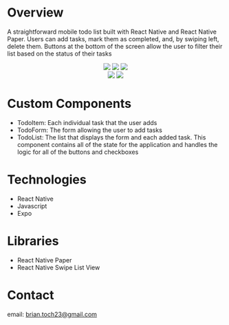 # Overview

A straightforward mobile todo list built with React Native and React Native Paper. Users can add tasks, mark them as completed, and, by swiping left, delete them. Buttons at the bottom of the screen allow the user to filter their list based on the status of their tasks

<div align='center'>
  <img src='https://github.com/btoch23/react-native-todo-list/assets/143453855/910544a2-32fd-48c2-9876-b798f8e7b84f' />
  <img src='https://github.com/btoch23/react-native-todo-list/assets/143453855/9c093c77-cd4b-491c-b4d3-29a2179ac56d' />
  <img src='https://github.com/btoch23/react-native-todo-list/assets/143453855/c757323c-297e-4af1-8df8-9a3f66cc384b' />
  <br/>
  <img src='https://github.com/btoch23/react-native-todo-list/assets/143453855/af4ca53c-09d7-4872-b6bc-8c38999c2114' />
  <img src='https://github.com/btoch23/react-native-todo-list/assets/143453855/f0e08e11-c81d-463f-9457-54d44106fd0b' />
</div>

# Custom Components

<ul>
  <li>TodoItem: Each individual task that the user adds</li>
  <li>TodoForm: The form allowing the user to add tasks</li>
  <li>
    TodoList: The list that displays the form and each added task. This component contains all of the state for the application and handles the logic for all of the buttons and checkboxes
  </li>
</ul>

# Technologies

<ul>
  <li>React Native</li>
  <li>Javascript</li>
  <li>Expo</li>
</ul>

# Libraries
  <ul>
    <li>React Native Paper</li>
    <li>React Native Swipe List View</li>
  </ul>
  
# Contact

email: brian.toch23@gmail.com
